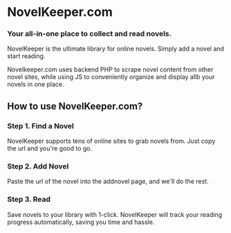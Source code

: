 # NovelKeeper.com
### Your all-in-one place to collect and read novels.
NovelKeeper is the ultimate library for online novels. Simply add a novel and start reading.
 
Novelkeeper.com uses backend PHP to scrape novel content from other novel sites, while using JS to conveniently organize and display allb your novels in one place. 

## How to use NovelKeeper.com?
### Step 1. Find a Novel
NovelKeeper supports tens of online sites to grab novels from. Just copy the url and you're good to go.

### Step 2. Add Novel
Paste the url of the novel into the addnovel page, and we'll do the rest.

### Step 3. Read
Save novels to your library with 1-click. NovelKeeper will track your reading progress automatically, saving you time and hassle.
